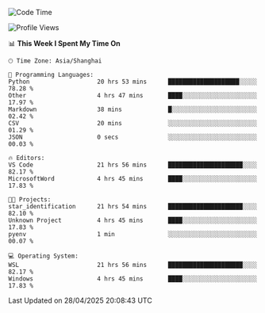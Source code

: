 <!--START_SECTION:waka-->
![Code Time](http://img.shields.io/badge/Code%20Time-2%2C722%20hrs%2038%20mins-blue)

![Profile Views](http://img.shields.io/badge/Profile%20Views-0-blue)

📊 **This Week I Spent My Time On** 

```text
🕑︎ Time Zone: Asia/Shanghai

💬 Programming Languages: 
Python                   20 hrs 53 mins      ████████████████████░░░░░   78.28 % 
Other                    4 hrs 47 mins       ████░░░░░░░░░░░░░░░░░░░░░   17.97 % 
Markdown                 38 mins             █░░░░░░░░░░░░░░░░░░░░░░░░   02.42 % 
CSV                      20 mins             ░░░░░░░░░░░░░░░░░░░░░░░░░   01.29 % 
JSON                     0 secs              ░░░░░░░░░░░░░░░░░░░░░░░░░   00.03 % 

🔥 Editors: 
VS Code                  21 hrs 56 mins      █████████████████████░░░░   82.17 % 
MicrosoftWord            4 hrs 45 mins       ████░░░░░░░░░░░░░░░░░░░░░   17.83 % 

🐱‍💻 Projects: 
star_identification      21 hrs 54 mins      █████████████████████░░░░   82.10 % 
Unknown Project          4 hrs 45 mins       ████░░░░░░░░░░░░░░░░░░░░░   17.83 % 
pyenv                    1 min               ░░░░░░░░░░░░░░░░░░░░░░░░░   00.07 % 

💻 Operating System: 
WSL                      21 hrs 56 mins      █████████████████████░░░░   82.17 % 
Windows                  4 hrs 45 mins       ████░░░░░░░░░░░░░░░░░░░░░   17.83 % 
```


 Last Updated on 28/04/2025 20:08:43 UTC
<!--END_SECTION:waka-->